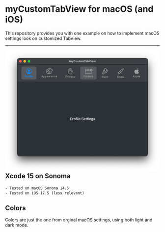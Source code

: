# myCustomTabView for macOS (and iOS)

This repository provides you with one example on how to implement macOS settings look on customized TabView.

<hr>

<a ref="https://github.com/jmuzet/myCustomTabView/blob/main/pic/myCustomTabView.png"><img align="right" src="https://github.com/jmuzet/myCustomTabView/blob/main/pic/myCustomTabView.png"></a>

## Xcode 15 on Sonoma

    - Tested on macOS Sonoma 14.5
    - Tested on iOS 17.5 (less relevant)

## Colors

Colors are just the one from orginal macOS settings, using both light and dark mode.
